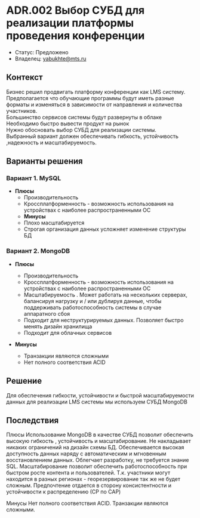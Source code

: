 # ADR.002 Выбор СУБД для реализации платформы проведения конференции 
<!-- Название ADR состоит из [ADR.###] [Коротко суть принятого решения] -->

* Статус: Предложено
* Владелец: yabukhte@mts.ru

## Контекст
Бизнес решил продвигать платформу конференции как LMS систему. <br>
Предполагается что обучающие программы будут иметь разные форматы и изменяться в зависимости от направления и количества участников. <br>
Большинство сервисов системы будут развернуты в облаке <br>
Необходимо быстро вывести продукт на рынок <br>
Нужно обосновать выбор СУБД для реализации системы. <br>
Выбранный вариант должен обеспечивать гибкость, устойчивость ,надежность и масштабируемость.


## Варианты решения
<!-- Описание рассмотренных вариантов c их плюсами и минусами -->

### Вариант 1. МуSQL
<!-- Описание варианта 1 -->
* **Плюсы**
  * Производительность
  * Кроссплатформенность - возможность использования на устройствах с наиболее распространенными ОС
  * **Минусы**
  * Плохо масштабируется
  * Строгая организация данных усложняет изменение структуры БД

### Вариант 2. MongoDB
<!-- Описание варианта 2 -->
* **Плюсы**  
  * Производительность
  * Кроссплатформенность - возможность использования на устройствах с наиболее распространенными ОС
  * Масштабируемость . Может работать на нескольких серверах, балансируя нагрузку и / или дублируя данные, чтобы поддерживать работоспособность системы в случае аппаратного сбоя
  * Подходит для неструктурируемых данных. Позволяет быстро менять дизайн хранилища
  * Подходит для облачных сервисов
  

* **Минусы**
  * Транзакции являются сложными
  * Нет полного соответствия ACID

## Решение
<!-- Описание выбранного решения. Решение должно быть сформулировано чётко ("Мы используем...", "Мы не используем", а не "Желательно.." или "Предлагается..."). 
Должна быть понятна связь между решением и проблемой, почему выбрали именно это решение из вариантов -->
Для обеспечения гибкости, устойчивости  и быстрой масштабируемости данных  для реализации LMS системы мы используем СУБД MongoDB
## Последствия
<!-- Положительные и отрицательные последствия (trade-offs). Арх. решения, которые потребуется принять как следствие принятого решения. Если решение содержит риски, то описано, как с ними планируют поступить (за счет чего снижать, почему принять). -->
Плюсы Использование MongoDB в качестве СУБД позволит обеспечить  высокую гибкость , устойчивость и масштабирование. Не накладывает никаких ограничений на дизайн схемы БД. Обеспечивается высокая доступность данных наряду с автоматическим и мгновенным восстановлением данных. Облегчает разработку, не требуется знание SQL. Масштабирование позволит обеспечить работоспособность при быстром росте контента и пользователей. Т.к. участники могут находится в разных регионах - георезервирование так же не будет сложным. Предпочтение отдается в сторону  консистентности и устойчивости к распределению (СP по CAP)

Минусы  Нет полного соответствия ACID. Транзакции являются сложными.